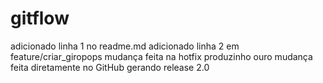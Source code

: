 # gitflow
adicionado linha 1 no readme.md
adicionado linha 2 em feature/criar_giropops
mudança feita na hotfix
produzinho ouro
mudança feita diretamente no GitHub
gerando release 2.0


